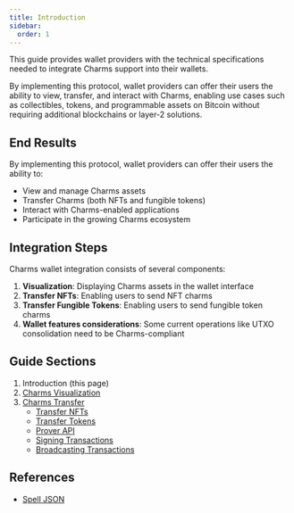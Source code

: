 ```yaml
---
title: Introduction
sidebar:
  order: 1
---
```


This guide provides wallet providers with the technical specifications needed to integrate Charms support into their wallets.

By implementing this protocol, wallet providers can offer their users the ability to view, transfer, and interact with Charms, enabling use cases such as collectibles, tokens, and programmable assets on Bitcoin without requiring additional blockchains or layer-2 solutions.

## End Results

By implementing this protocol, wallet providers can offer their users the ability to:

- View and manage Charms assets
- Transfer Charms (both NFTs and fungible tokens)
- Interact with Charms-enabled applications
- Participate in the growing Charms ecosystem

## Integration Steps

Charms wallet integration consists of several components:

1. **Visualization**: Displaying Charms assets in the wallet interface
2. **Transfer NFTs**: Enabling users to send NFT charms
3. **Transfer Fungible Tokens**: Enabling users to send fungible token charms
4. **Wallet features considerations**: Some current operations like UTXO consolidation need to be Charms-compliant

## Guide Sections

1. Introduction (this page)
2. [Charms Visualization](/guides/wallet-integration/visualization)
3. [Charms Transfer](/guides/wallet-integration/transfer/overview)
   - [Transfer NFTs](/guides/wallet-integration/transfer/nft)
   - [Transfer Tokens](/guides/wallet-integration/transfer/token)
   - [Prover API](/guides/wallet-integration/transfer/prover-api)
   - [Signing Transactions](/guides/wallet-integration/transfer/signing)
   - [Broadcasting Transactions](/guides/wallet-integration/transfer/broadcasting)

## References

- [Spell JSON](/references/spell-json)

